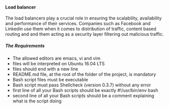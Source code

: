 #### Load balancer
The load balancers play a crucial role in ensuring the scalability, availability and performance of their services. Companies such as Facebook and Linkedin use them when it comes to distribution of traffic, content based routing and and them acting as a security layer filtering out malicious traffic.

##### The Requirements
- The allowed editors are emacs, vi and vim
- files will be interpreted on Ubuntu 16.04 LTS
- files should end with a new line
- README.md file, at the root of the folder of the project, is mandatory
- Bash script files must be executable
- Bash script must pass Shellcheck (version 0.3.7) without any error
- first line of all your Bash scripts should be exactly #!/usr/bin/env bash
- second line of all your Bash scripts should be a comment explaining what is the script doing
